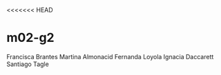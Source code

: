 <<<<<<< HEAD
# m02-g2
Francisca Brantes
Martina Almonacid
Fernanda Loyola
Ignacia Daccarett
Santiago Tagle
